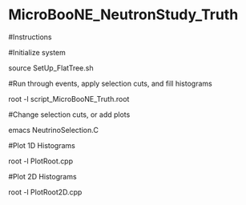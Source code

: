 # MicroBooNE_NeutronStudy_Truth


#Instructions

#Initialize system

source SetUp_FlatTree.sh


#Run through events, apply selection cuts, and fill histograms

root -l script_MicroBooNE_Truth.root

#Change selection cuts, or add plots

emacs NeutrinoSelection.C


#Plot 1D Histograms

root -l PlotRoot.cpp


#Plot 2D Histograms

root -l PlotRoot2D.cpp
